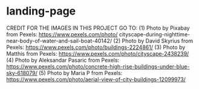 # landing-page
CREDIT FOR THE IMAGES IN THIS PROJECT GO TO:
(1) Photo by Pixabay from Pexels: https://www.pexels.com/photo/    cityscape-during-nighttime-near-body-of-water-and-sail-boat-40142/
(2) Photo by David Skyrius from Pexels: https://www.pexels.com/photo/buildings-2224861/
(3) Photo by Matthis from Pexels: https://www.pexels.com/photo/cityscape-2438239/
(4) Photo by Aleksandar Pasaric from Pexels: https://www.pexels.com/photo/concrete-high-rise-buildings-under-blue-sky-618079/
(5) Photo by Maria P from Pexels: https://www.pexels.com/photo/aerial-view-of-city-buildings-12099973/
